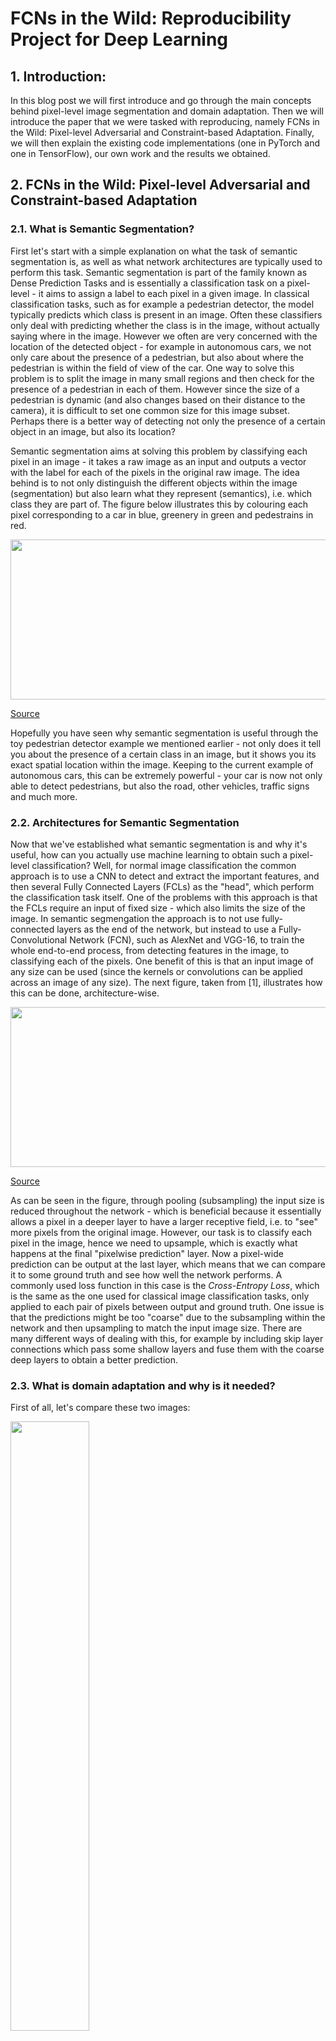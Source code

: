 # FCNs in the Wild: Reproducibility Project for Deep Learning
## 1. Introduction:
In this blog post we will first introduce and go through the main concepts behind pixel-level image segmentation and domain adaptation. Then we will introduce the paper that we were tasked with reproducing, namely FCNs in the Wild: Pixel-level Adversarial and Constraint-based Adaptation. Finally, we will then explain the existing code implementations (one in PyTorch and one in TensorFlow), our own work and the results we obtained.


## 2. FCNs in the Wild: Pixel-level Adversarial and Constraint-based Adaptation

### 2.1. What is Semantic Segmentation?
First let's start with a simple explanation on what the task of semantic segmentation is, as well as what network architectures are typically used to perform this task. Semantic segmentation is part of the family known as Dense Prediction Tasks and is essentially a classification task on a pixel-level - it aims to assign a label to each pixel in a given image. In classical classification tasks, such as for example a pedestrian detector, the model typically predicts which class is present in an image. Often these classifiers only deal with predicting whether the class is in the image, without actually saying where in the image. However we often are very concerned with the location of the detected object - for example in autonomous cars, we not only care about the presence of a pedestrian, but also about where the pedestrian is within the field of view of the car. One way to solve this problem is to split the image in many small regions and then check for the presence of a pedestrian in each of them. However since the size of a pedestrian is dynamic (and also changes based on their distance to the camera), it is difficult to set one common size for this image subset. Perhaps there is a better way of detecting not only the presence of a certain object in an image, but also its location?

Semantic segmentation aims at solving this problem by classifying each pixel in an image - it takes a raw image as an input and outputs a vector with the label for each of the pixels in the original raw image. The idea behind is to not only distinguish the different objects within the image (segmentation) but also learn what they represent (semantics), i.e. which class they are part of. The figure below illustrates this by colouring each pixel corresponding to a car in blue, greenery in green and pedestrains in red.

<p>
<img src="https://user-images.githubusercontent.com/69580104/162279209-3d008ac0-784f-4901-b9d2-c5eb35b43607.jpeg" width="512" height="256" />
  
[Source](https://towardsdatascience.com/semantic-segmentation-of-150-classes-of-objects-with-5-lines-of-code-7f244fa96b6c)
  
<p>

Hopefully you have seen why semantic segmentation is useful through the toy pedestrian detector example we mentioned earlier - not only does it tell you about the presence of a certain class in an image, but it shows you its exact spatial location within the image. Keeping to the current example of autonomous cars, this can be extremely powerful - your car is now not only able to detect pedestrians, but also the road, other vehicles, traffic signs and much more.
  
### 2.2. Architectures for Semantic Segmentation
Now that we've established what semantic segmentation is and why it's useful, how can you actually use machine learning to obtain such a pixel-level classification? 
  Well, for normal image classification the common approach is to use a CNN to detect and extract the important features, and then several Fully Connected Layers (FCLs) as the "head", which perform the classification task itself. One of the problems with this approach is that the FCLs require an input of fixed size - which also limits the size of the image.
In semantic segmengation the approach is to not use fully-connected layers as the end of the network, but instead to use a Fully-Convolutional Network (FCN), such as AlexNet and VGG-16, to train the whole end-to-end process, from detecting features in the image, to classifying each of the pixels. One benefit of this is that an input image of any size can be used (since the kernels or convolutions can be applied across an image of any size).
  The next figure, taken from [1], illustrates how this can be done, architecture-wise.

<p>
<img src="https://user-images.githubusercontent.com/69580104/162281381-4bdeee8a-7823-497b-a5b9-61be9ef77a51.png" width="512" height="256" />
  
[Source](https://arxiv.org/abs/1605.06211)
  
<p>

As can be seen in the figure, through pooling (subsampling) the input size is reduced throughout the network - which is beneficial because it essentially allows a pixel in a deeper layer to have a larger receptive field, i.e. to "see" more pixels from the original image. However, our task is to classify each pixel in the image, hence we need to upsample, which is exactly what happens at the final "pixelwise prediction" layer. Now a pixel-wide prediction can be output at the last layer, which means that we can compare it to some ground truth and see how well the network performs. A commonly used loss function in this case is the *Cross-Entropy Loss*, which is the same as the one used for classical image classification tasks, only applied to each pair of pixels between output and ground truth. One issue is that the predictions might be too "coarse" due to the subsampling within the network and then upsampling to match the input image size. There are many different ways of dealing with this, for example by including skip layer connections which pass some shallow layers and fuse them with the coarse deep layers to obtain a better prediction. 
  
### 2.3. What is domain adaptation and why is it needed?

First of all, let's compare these two images:
  
<p>
<img src="https://user-images.githubusercontent.com/69580104/162791518-5af5c7f8-82d8-48ce-bc03-ff95ca9c9e07.png" width=50% />
  
[Source: TripSavvy]
  
<p>
<p> <img src="https://user-images.githubusercontent.com/69580104/162792068-e62c59a2-3b7a-4f3f-8b2a-24245874a049.png" width=50%/>
  
[Source: NYCgo.com]
<p

For a human it is relatively trivial to realise that they are both photos of a square, containing a lot of signs, people, and some vehicles. There are stark differences between the way the images look in terms of colour and intensity, but a human can attribute all that to the fact that the top image is obviously taken on a snowy winter day. Unfortunately, neural networks often cannot achieve this reasoning - it is common knowledge that models will cheat or find a shortcut, if one is available. This, in turn, results in such models not being very good at generalising to new environments, especially ones that look so different from what they are used to - even if they semantically contain the same information.
   
 Hopefully this little example has illustrated how vastly different images of semantically the same objects can look. It is not just lightning and weather conditions that can affect the way an instance of a class appears - in winter people dress very differently from summer, yet they are still people that should be recognised as such. Then this begs the question -How can we then teach a neural network to associate such instances with the ones it knows? Well, this is precisely what domain adaptation aims to solve.
   
More often than not it is not the lack of data that is the problem, but the lack of labels - as the process of annotation is both time-consuming and expensive, especially when one is dealing with a more complex task like pixel-wise segmentation and classification. As such, if we want to deploy our semantic segmentation network into a new city, we will often know what this city looks like and already have images of it - and if not, the collection of such raw data is not particularly difficult. One of the ideas of domain adaptation is exploiting exactly this - how can we teach our network to adapt its acquired knowledge to this new environment, without requiring the use of expensive labelled data? Well this is what the paper *FCNs in the Wild* is about, and we will introduce that in the next section.
   
### 2.4 The paper

#### Background and main contribution
The motivation behind this paper is that fully convolutional models typically perform well in supervised settings but struggle when changing between domains, ie. if the model is trained on simulated data but must be tested in a real-data setting. The difficulty when changing between domains is that it causes shifts in the pixel-level distribution. Some specific examples of this can be changes in the light or the frequency of object appearance. For semantic segmentation, the latter is a great challenge. For this reason, it is important for learning to be able to transfer information between related settings. 

The main contribution from the article is thus a method for semantic segmentation for domain shifts. They introduce an unsupervised adversarial approach for pixel prediction for adapting to new domains. The suggested method indeed outperforms the baseline model on multiple large-scale data sets. 

#### Datasets
There were three datasets that were used in the paper for various domain adaptations: Cityscapes, SYNTHIA and GTA5. Starting with Cityscapes, which contained 5000 images from several cities which were used on a 59.5/30.5/10 train/validation/testing split. Secondly, the SYNTHIA dataset used contained 9000 synthetic city images which had Cityscape-compatible annotations. Lastly, GTA5 which contained 24,966 labeled images from the video game Grand Theft Auto 5 and gathered a subset of these images whose labels were compatible with the Cityscapes. 
   
#### Method

   **Baseline model**
 The paper uses a dilated fully convolutional network VGGNet with 16 layers as the baseline. Dilated convolution means that the size of kernel is expanded by inserting empty spaces so that some pixels are skipped when performin the convolution operation. This way more of the receptive field is covered without the need for learning more parameters. After the last convolutional layers they make use of bilinear up sampling to produce segmentation in same resolution as the input. 
   
**Domain adaption**   
The method combines two parts for dealing with adaption. A part that deals with global changes and a part that deals with category-specific changes. The global changes relate to a shift in the marginal distribution of the feature space – this is most obvious when the domains are very different such as real and simulated data. The category-specific changes relate to differences in category-specific features such as occurrence of objects. The framework consists of a source domain with labeled images and a target domain with unlabelled images. The loss function consists of three main parts: 
   
   ![image](https://user-images.githubusercontent.com/101123359/162801773-62e38175-9bed-4a28-950e-9c84b14e85eb.png)
   
* 1. _Lseg_ simply optimises the supervised segmentation in the supervised domain, thus mapping the source images _Is_ to the source labels _Ls_ The purpose is to ensure that the model does not diverge too much from the source solution and that the transfered information is actually fitting. 
* 2. _Lda_ minimises the distance between the global distributions in the two domains. This is done by adversarial learning with an alternating minimization procedure as shown below: 
   
   ![image](https://user-images.githubusercontent.com/101123359/162803632-bc050220-12dc-47b9-bb83-0c06f92e77da.png)

The first objective seek to finding the parameters that will minimise the distance between the source and target domain. The second objective will train a classifier to distinguish between source and target domain and hereby estimate a distance function. The result is then that the model learns the best possible classifier and use this information to learn the parameters that can minimise this difference. 
   
* 3. _Lmi_ is the category-specific adaption using images from the target domain _It_ and label statistics transferred from the source domain. For each source image containing a class c the percentage of pixels whose true label is class c is computed. The purpose is that pixels in the target domain is assigned to classes within the expected range based on the source domain. This paper has the additional contribution that it uses the lower and top 10% as well as the average value for these contraints compared to prior work that often uses just a single threshold. For the predictions it is also computed the percentage of pixels that are assigned to each class, and a label is assigned if the model has predicted at least 10% of what is expected for that class. In that way information from a supervised setting is transferred to an unsupervised setting. 

#### Applications and Results
The paper presented results with various adaptations, ranging from mild to more drastic differences between the two domains. The method was applied to three different types of domain adaption tasks, namely between cities (small shift), between seasons as well as between synthetic and real data (large shift). Cityscapes is used as target domain for all three domain shifts and also the source domain for cities-->cities.  SYNTHIA is used as source domain both for the application of season->season and synthetic -> real. GTA5 is used as source domain for synthetic-->real. BDDS is used as both source and target domain for cities-->cities. All together this represents shifts of various challenge for the model. 

Below we have posted two tables containing results from the paper for the shifts aforementioned, the first one corresponds to the large shift, using GTA5 and SYNTHIA, while the second corresponds to the small shift, only using Cityscapes. Note how there are three rows per experiment, the first row is the benchmark while the bottom two rows are the results from the method in the paper that has been split in two for ablation purposes to examine the effect of including the category-speficic part of the loss function vs. only including lobal changes in the loss function. 
 
<p style="text-align: center;">Table 1: Large domain shift, trained on videogame/syntethic cities tested on real cities</p>

<p>
<img src="https://i.imgur.com/ZjODpjx.png" width="641" height="218" />
  
[Source](https://arxiv.org/pdf/1612.02649.pdf)
  
<p>
  
Table 1 shows how the network behaved when being trained on videogame/synthetic scenery then tested with real cities, as one can see some objects were more adaptable than others such as buildings and roads while recognizing other objects showed no carry over (like trains). It is clear that the proposed method outperforms the baseline model when it comes to identifying the vast majority of objects. For GTA5 the category-specfic adaption offered a clear benefit but only a small improvement for SYNTHIA. 
  
<p style="text-align: center;">Table 2: Small domain shift, trained on real cities tested on different real cities</p>
<p>
<img src="https://i.imgur.com/rWHatBT.png" width="639" height="109" />
  
[Source](https://arxiv.org/pdf/1612.02649.pdf)
  
<p>
  
Table 2 (shown above) corresponds to the small shift in domain. Note how, compared to the previous the table, the network shows high adaptability which is intuitive as the change is not as drastic. We present this table as when performing our own experiments we will use this for comparison given in our experiments we looked at adaptability between different cities. 

The image below shows an example of a medium domain shift across seasons. There are three seasons available, Summer, Fall and Winter allowing for 6 shifts. For 12 out of 13 objects the proposed method yields better results than the VGGNet base model. The image shows a shift from Fall to Winter, and it is noted how the roads are made white after the adaption to simulate snow, whereas the cars have same appearance as in the fall. 
  
  ![image](https://user-images.githubusercontent.com/101123359/162815443-85a9f5fb-5fa4-4e6f-8ffd-0b4d182b0938.png)

  
  
## 3. Plans for reproducibility project.
The results presented above is what we were to reproduce, namely the performance on adaption from synthetic to real data using GTA5 and SYNTHIA.
Bases on our understanding of the paper, we identified several analyses of interest. 

* Apply the method to different domain adaption tasks. The majority of the data that the article is based upon is related to cities, wether it being in different cities, in different seasons or synthetic vs. real. Another interesting application within computer vision is medical images, where unlabeled data often exceeds labeled data, and where the data distribution can vary because of differenct devices obtained the images, or the procedure of taking the images itself. The article _Adaptive adversarial neural networks for the analysis of lossy and domain-shifted datasets of medical images_ https://www.nature.com/articles/s41551-021-00733-w  was inspiration for this kind of analysis, data in form of images of embroyes among other things are available here https://osf.io/3kc2d/.
  
* Closer examination of the effect of category-speicific adaption (CA). The magnitude of improvement seemed to vary across datasets when looking at the results table, and further studies about the actual gain of including CA would have been interesting, for example by using different sample sizes or data augmentation of the available data.  

* Lastly, the model is trained and evaluated on large amount of data, motivating an analysis of the behaviour of the learning curve ie. the gain in performance when including more samples.


 
## 3. Implementation
There were two implementations available for this paper: one in PyTorch (link) and one in TensorFlow (link).

### PyTorch implementation:
This implementation provides the code for obtaining the pre-trained VGG16 network and then further trains it on the GTA5 annotated dataset for semantic segmentation. However, the implementation is still work-in-progress and is missing the main parts of the paper - namely the domain adaptation adversarial training. Furthermore, the paper itself does not provide in-depth description of the hyperparameters used and the architecture. For this reason, we decided not to use this implementation and instead focused on the alternative TensorFlow implementation.

### TensorFlow implementation:
The second available implementation of the paper was written in a combination of C++ and Python using TensorFlow 1.1. The use of C++ required a compiler and since installing a compiler like cmake on Windows is a tedious process, we used a native Ubuntu installation to run the network. The implementation itself was complete and an trained model was available. This model was trained on the CityScapes dataset and then adapted on a different dataset - NMD, which also contains real-life photos of city landscape. 


### Our work:
  
#### Getting started:
Since the PyTorch model was largely unfinished, our team decided to use the TensorFlow implementation. Unfortunately, that implementation required a compiler, as well as some outdated and deprecated packages. Furthermore, the dependencies list only contained the MacOS versions of packages - hence we had to find the corresponding version of each package for Windows/Linux. Much of our initial work was dedicated to ensuring that all packages were compatible, as the implementation also required TensorFlow 1.1 which then requires an older version of CUDA in order to run the training process on the GPU. In the end we were able to run the implementation, however only one member of our team had a native Linux installation which made parallel work on the existing code much more difficult.

#### Datasets
The tensorflow implementation made use of the datasets from the paper (Cityscapes, SYNTHIA, GTA5) and additionally used a database "NMD Database" they had developed which was made of images from Taipei, Tokyo, Roma & Rio. Table 3 shows some more detail about the NMD Dataset.
<p style="text-align: center;">Table 3: NMD Dataset features</p>
<p>
<img src="https://i.imgur.com/ksPBiZ0.png" width="641" height="118" />
  
[Source](https://yihsinchen.github.io/segmentation_adaptation/#Dataset)
  
<p>

#### Data Processing:
After we set up the model, we wanted to evaluate the performance of the available trained model on some of the test images. In order to do that we had to process all the test images since they had to be in a 512x256 image size. We created an image processing function which would re-scale the images to match the input of the neural network, while also maintaining some of the label information that was built into the images themselves. A benefit of this approach was that re-scaling the images also drastically reduced the size of the training and testing datasets - from tens of GBs to only a few GB.
  
#### Training the model:
We adapted the provided scripts in order to use the specific datasets used in the original paper - namely the labelled SYNTHIA for training and the unlabelled Cityscapes for the domain adaptation. Our first attempt was to train the network on a Intel Core i7 CPU. The average training time for a single batch was around 400 seconds, which showed that training it on a CPU would be intractable. We then re-configured the network to use the laptop's RTX 2060 6GB graphics card. Unfortunately the GPU would quickly run out of memory due to the size of the model itself - lowering the batch size and training on only a subset of the training set did reduce the GPU usage but it was still not able to fit the whole model in memory. Since we could not possibly train the model on our hardware, we decided to instead evaluate the performance of the pre-trained available model on different datasets, without performing extra domain adaptation. 
  
#### Results:
Since we were not able to train the model, we decided to instead test how well it generalises to cities that it has not seen before. While the idea of the model is to transfer the learning to a new domain using by training on some unlabelled data from the target domain, it can still be worthwile to see if a model trained on source A and adapted to target B can perform well on a new data set C. While the best performance will be certainly obtained by first adapting the network to the new city, this process requires a complete re-training of the model, which as we saw is computationally expensive, both in terms of GPU memory requirements, and also possibly in terms of training time. Unfortunately the authors did not disclose the hardware that they performed the training on, as well as the training time that it took, so we have to base our assumptions on the observations from trying to train the model on our hardware. 

We tested the Cityscapes-to-Taipei model on three other cities from the NMD dataset - Tokyo, Rio and Rome. All four cities are quite different from each other, both geographically and architecturally, which could show some interesting results regarding the generalisation capabilities of the model. Furthermore, we tested the performance on some of the data from the Berkeley dataset (that the original paper adapted to), however, due to differences in the dataset labelling format we were only able to obtain qualitative results (in the form of images) and no IoU data.
  
  
INSERT TABLE WITH RESULTS

  
First let's qualitatively analyse some of the images from Taipei, the city that the model was adapted to:
  
![image](https://user-images.githubusercontent.com/69580104/162591383-6f0e5e52-6a5c-4f4b-8088-9f3869358203.png)
  
In general the model does not perform very well, even on the dataset from the city that it was adapted to. In the first image some of the street signs are segmented very well, while others are not detected at all. On the other hand, motorbikes and cars are qualitatively segmented well in most cases.
  
![image](https://user-images.githubusercontent.com/69580104/162591389-e399d5b4-1601-4740-a8d4-540f39a24b96.png)
  
In this image much better qualitative results can be observed - the pedestrians' bodies are well segmented, as well as the folliage, street sign and motorbikes. There are also much fewer noisy detections than in the first image.
  
![image](https://user-images.githubusercontent.com/69580104/162591395-ca91f2ca-b543-4a18-bdb4-0a4f1321487b.png)
  
The final that we're showing also shows good detection of vehicles, but it the model seems to have difficulty differentiating between pedestrian and motorcyclist. Furthermore some noise can again be seen around the image - mainly parts of the building that have been segmented as folliage.
  

Now we'll look at a few images from Rome, which is another one of the test cities in the NMD dataset.  
  
![image](https://user-images.githubusercontent.com/69580104/162591189-a3e3d651-c7ba-47ad-9f2e-6e73a3821837.png)
![image](https://user-images.githubusercontent.com/69580104/162591213-1d890297-7c2e-416c-9a93-c82b9c4cd45e.png)
![image](https://user-images.githubusercontent.com/69580104/162591304-cb77b60b-62f6-4e6e-878d-5b2cf3b3a8bc.png)
  
It seems that the model is quite good at segmenting cars and folliage, however, that was a noticeable lack of pedestrians in the test images for this dataset. The segmentation of pedestrians in the few images that do contain them seems to be quite coarse and also sometimes misclassifies pedestrian and motorcycle.
 
Rio:
  
![image](https://user-images.githubusercontent.com/69580104/162591742-3077228b-3cc4-4d1b-9e61-44a9431fe750.png)
![image](https://user-images.githubusercontent.com/69580104/162591751-b26fed72-4f85-4f53-9f27-dd4445caad37.png)
![image](https://user-images.githubusercontent.com/69580104/162591762-27e136f1-af8d-487f-8f48-f1240ef205dc.png)
  
Tokyo:
  
  
Berkeley: 
  
 ![7dc08598-f42e2015](https://user-images.githubusercontent.com/51253916/162824355-6845dd9f-bc40-48eb-a25f-628603b78982.png)
 ![7d15b18b-1e0d6e3f](https://user-images.githubusercontent.com/51253916/162824405-c4b200cb-dfc6-404f-8b07-e187d49f5d10.png)
![7daa6479-67988f3f](https://user-images.githubusercontent.com/51253916/162824543-bbae2c4c-3f2e-4954-b7c6-a90ffd2b2c5f.png)

## 4. Perspective to Edward Raff 2019 'A Step Toward Quantifying Independently Reproducible Machine Learning Research'. 
Reproducibility was not succesful in this case and in the above we have evaluated our own challenges in this process. Although the main reason for lack of reproducibility was the GPU requirements for training the model, we also find it relevant to evaluate the article _FCNs in the Wild: Pixel-level Adversarial and Constraint-based Adaptation_ against the seminar paper from Week 2; 'A Step Toward Quantifying Independently Reproducible Machine Learning Research' by Edward Raff. _Readability_ was shown to be the most significant feature in terms of reproduction, and in our subjective evaluation of _FCNs in the Wild: Pixel-level Adversarial and Constraint-based Adaptation_ there are room for improvement in terms of better language use. The information given is very comprehensive and included in some long sentence, and it required multiple read-throughs to get a good sense of the methodology. 
